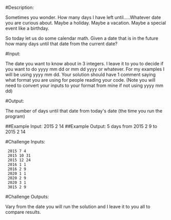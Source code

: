 #Description:

Sometimes you wonder. How many days I have left until.....Whatever date you are curious about. Maybe a holiday. Maybe a vacation. Maybe a special event like a birthday. 

So today let us do some calendar math. Given a date that is in the future how many days until that date from the current date?


#Input: 

The date you want to know about in 3 integers. I leave it to you to decide if you want to do yyyy mm dd or mm dd yyyy or whatever. For my examples I will be using yyyy mm dd. Your solution should have 1 comment saying what format you are using for people reading your code. (Note you will need to convert your inputs to your format from mine if not using yyyy mm dd)


#Output: 

The number of days until that date from today's date (the time you run the program)

##Example Input: 2015 2 14
##Example Output: 5 days from 2015 2 9 to  2015 2 14

#Challenge Inputs:

     2015 7 4
     2015 10 31
     2015 12 24
     2016 1 1
     2016 2 9
     2020 1 1
     2020 2 9
     2020 3 1
     3015 2 9

#Challenge Outputs:

Vary from the date you will run the solution and I leave it to you all to compare results.
